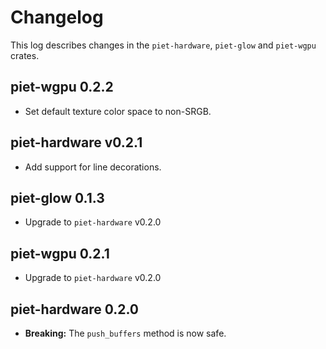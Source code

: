 # Changelog

This log describes changes in the `piet-hardware`, `piet-glow` and `piet-wgpu` crates.

## piet-wgpu 0.2.2

- Set default texture color space to non-SRGB.

## piet-hardware v0.2.1

- Add support for line decorations. 

## piet-glow 0.1.3

- Upgrade to `piet-hardware` v0.2.0

## piet-wgpu 0.2.1

- Upgrade to `piet-hardware` v0.2.0

## piet-hardware 0.2.0

- **Breaking:** The `push_buffers` method is now safe.